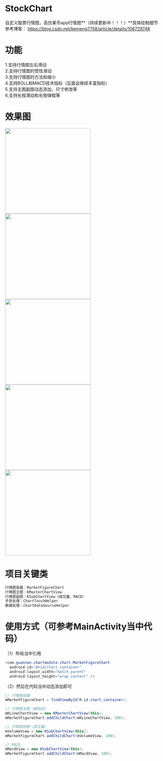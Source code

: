 # StockChart
自定义股票行情图，高仿某币app行情图**（持续更新中！！！）**具体绘制细节参考博客：
https://blog.csdn.net/kemeng7758/article/details/106729748
# 功能
1.支持行情图左右滑动   
2.支持行情图的惯性滑动   
3.支持行情图的方法和缩小   
4.支持BOLL和MACD技术指标（后面会继续丰富指标）   
5.支持主图副图动态添加，尺寸修改等   
6.支持长按滑动和长按弹框等
# 效果图

<img src="https://github.com/SlamDunk007/StockChart/blob/master/chart_dynamic.gif" width="280"/>  <img src="https://github.com/SlamDunk007/StockChart/blob/master/chart1.png" width="280" /> <img src="https://github.com/SlamDunk007/StockChart/blob/master/chart2.png" width="280"/>  <img src="https://github.com/SlamDunk007/StockChart/blob/master/scale_max.png" width="280"/>  <img src="https://github.com/SlamDunk007/StockChart/blob/master/scale_min.png" width="280"/>

# 项目关键类

```java
行情图容器：MarketFigureChart
行情图主图：KMasterChartView
行情图副图：KSubChartView（成交量、MACD）
手势处理：ChartTouchHelper
数据处理：ChartDataSourceHelper
```

# 使用方式（可参考MainActivity当中代码）

（1）布局当中引用

```java
<com.guannan.chartmodule.chart.MarketFigureChart
  android:id="@+id/chart_container"
  android:layout_width="match_parent"
  android:layout_height="wrap_content" />
```

（2）然后在代码当中动态添加即可

```java
// 行情图容器
mMarketFigureChart = findViewById(R.id.chart_container);

// 行情图主图（蜡烛线）
mKLineChartView = new KMasterChartView(this);
mMarketFigureChart.addChildChart(mKLineChartView, 200);

// 行情图附图（成交量）
mVolumeView = new KSubChartView(this);
mMarketFigureChart.addChildChart(mVolumeView, 100);

// MACD
mMacdView = new KSubChartView(this);
mMarketFigureChart.addChildChart(mMacdView, 100);
```
